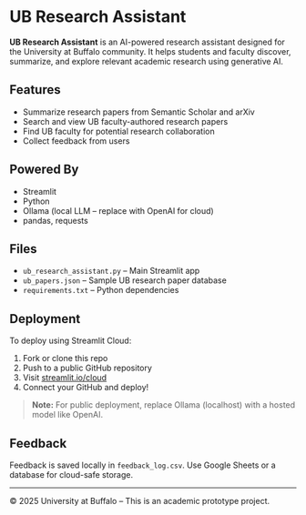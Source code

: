 # UB Research Assistant

**UB Research Assistant** is an AI-powered research assistant designed for the University at Buffalo community. It helps students and faculty discover, summarize, and explore relevant academic research using generative AI.

##  Features
-  Summarize research papers from Semantic Scholar and arXiv
-  Search and view UB faculty-authored research papers
-  Find UB faculty for potential research collaboration
-  Collect feedback from users

##  Powered By
- Streamlit
- Python
- Ollama (local LLM – replace with OpenAI for cloud)
- pandas, requests

##  Files
- `ub_research_assistant.py` – Main Streamlit app
- `ub_papers.json` – Sample UB research paper database
- `requirements.txt` – Python dependencies

##  Deployment
To deploy using Streamlit Cloud:
1. Fork or clone this repo
2. Push to a public GitHub repository
3. Visit [streamlit.io/cloud](https://streamlit.io/cloud)
4. Connect your GitHub and deploy!

> **Note:** For public deployment, replace Ollama (localhost) with a hosted model like OpenAI.

##  Feedback
Feedback is saved locally in `feedback_log.csv`. Use Google Sheets or a database for cloud-safe storage.

---

© 2025 University at Buffalo – This is an academic prototype project.
